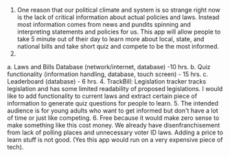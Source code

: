 ﻿1. One reason that our political climate and system is so strange right now is the lack of critical information about actual policies and laws. Instead most information comes from news and pundits spinning and interpreting statements and policies for us. This app will allow people to take 5 minute out of their day to learn more about local, state, and national bills and take short quiz and compete to be the most informed.
2. 
a. Laws and Bills Database (network/internet, database) -10 hrs.
b. Quiz functionality (information handling, database, touch screen) - 15 hrs.
c. Leaderboard (database) - 6 hrs.
4. TrackBill: Legislation tracker tracks legislation and has some limited readability of proposed legislations. I would like to add functionality to current laws and extract certain piece of information to generate quiz questions for people to learn.
5.  The intended audience is for young adults who want to get informed but don't have a lot of time or just like competing.
6. Free because it would make zero sense to make something like this cost money. We already have disenfranchisement from lack of polling places and unnecessary voter ID laws. Adding a price to learn stuff is not good. (Yes this app would run on a very expensive piece of tech). 
